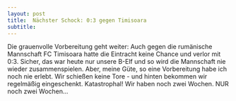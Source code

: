 ```yaml
---
layout: post
title:  Nächster Schock: 0:3 gegen Timisoara
subtitle:  
---
```


Die grauenvolle Vorbereitung geht weiter: Auch gegen die rumänische Mannschaft FC Timisoara hatte die Eintracht keine Chance und verlor mit 0:3. Sicher, das war heute nur unsere B-Elf und so wird die Mannschaft nie wieder zusammenspielen. Aber, meine Güte, so eine Vorbereitung habe ich noch nie erlebt. Wir schießen keine Tore - und hinten bekommen wir regelmäßig eingeschenkt. Katastrophal! Wir haben noch zwei Wochen. NUR noch zwei Wochen...



